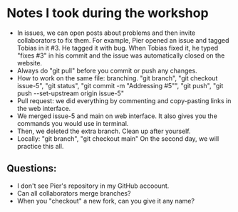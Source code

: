 # Notes I took during the workshop
- In issues, we can open posts about problems and then invite collaborators to fix them. For example, Pier opened an issue and tagged Tobias in it #3. He tagged it with bug. When Tobias fixed it, he typed "fixes #3" in his commit and the issue was automatically closed on the website.
- Always do "git pull" before you commit or push any changes.
- How to work on the same file: branching. "git branch", "git checkout issue-5", "git status", "git commit -m "Addressing #5"", "git push", "git push --set-upstream origin issue-5"
- Pull request: we did everything by commenting and copy-pasting links in the web interface.
- We merged issue-5 and main on web interface. It also gives you the commands you would use in terminal.
- Then, we deleted the extra branch. Clean up after yourself. 
- Locally: "git branch", "git checkout main"
On the second day, we will practice this all.

## Questions:
- I don't see Pier's repository in my GitHub accoount.
- Can all collaborators merge branches?
- When you "checkout" a new fork, can you give it any name?
